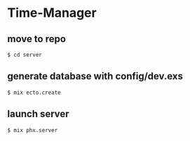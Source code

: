 # Time-Manager

## move to repo
    $ cd server

## generate database with config/dev.exs 

    $ mix ecto.create

## launch server

    $ mix phx.server
